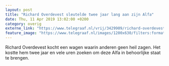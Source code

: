 ```yaml
---
layout: post
title: "Richard Overdevest sleutelde twee jaar lang aan zijn Alfa"
date: Thu, 11 Apr 2019 13:02:00 +0200
category: overig
externe_link: "https://www.telegraaf.nl/vrij/3429909/richard-overdevest-sleutelde-twee-jaar-lang-aan-zijn-alfa"
feature_image: "https://www.telegraaf.nl/images/1200x630/filters:format(jpeg):quality(80)/cdn-kiosk-api.telegraaf.nl/ce60ce08-5c44-11e9-ac91-02d2fb1aa1d7.png"
---
```


<p class="intro">Richard Overdevest kocht een wagen waarin anderen geen heil zagen. Het kostte hem twee jaar en vele uren zoeken om deze Alfa in behoorlijke staat te brengen.</p>
